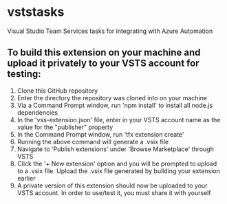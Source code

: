 # vststasks
Visual Studio Team Services tasks for integrating with Azure Automation

## To build this extension on your machine and upload it privately to your VSTS account for testing:

1. Clone this GitHub repository
1. Enter the directory the repository was cloned into on your machine
1. Via a Command Prompt window, run 'npm install' to install all node.js dependencies
1. In the 'vss-extension.json' file, enter in your VSTS account name as the value for the "publisher" property
1. In the Command Prompt window, run 'tfx extension create'
1. Running the above command will generate a .vsix file
1. Navigate to 'Publish extensions' under 'Browse Marketplace' through VSTS
1. Click the '+ New extension' option and you will be prompted to upload to a .vsix file. Upload the .vsix file generated by building your extension earlier
1. A private version of this extension should now be uploaded to your VSTS account. In order to use/test it, you must share it with yourself 
